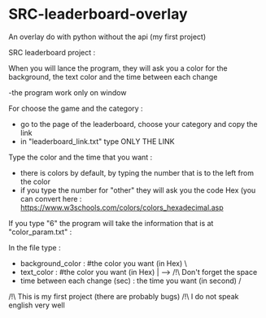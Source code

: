 # SRC-leaderboard-overlay
An overlay do with python without the api (my first project)

SRC leaderboard project :

When you will lance the program, they will ask you a color for the background, the text color and the time between each change

-the program work only on window

For choose the game and the category :
- go to the page of the leaderboard, choose your category and copy the link
- in "leaderboard_link.txt" type ONLY THE LINK

Type the color and the time that you want :
- there is colors by default, by typing the number that is to the left from the color
- if you type the number for "other" they will ask you the code Hex (you can convert here : https://www.w3schools.com/colors/colors_hexadecimal.asp

If you type "6" the program will take the information that is at "color_param.txt" :

In the file type :
- background_color : #the color you want (in Hex)                \
- text_color : #the color you want (in Hex)                       | -->  /!\ Don't forget the space
- time between each change (sec) : the time you want (in second) /


/!\ This is my first project (there are probably bugs)
/!\ I do not speak english very well

